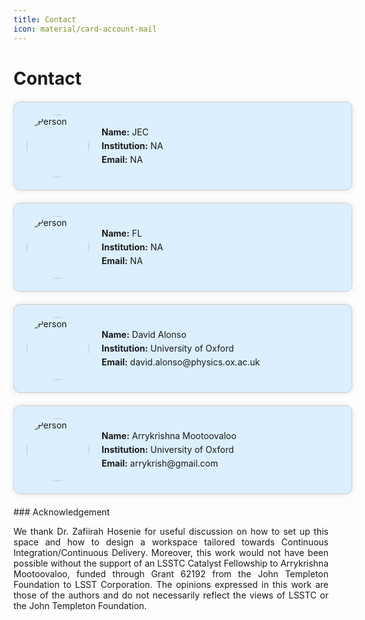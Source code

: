 ```yaml
---
title: Contact
icon: material/card-account-mail
---
```


# Contact

<html lang="en">
<head>
    <meta charset="UTF-8">
    <meta name="viewport" content="width=device-width, initial-scale=1.0">
    <title>Contact Card</title>
    <style>
        .contact-card {
            background-color: #dcefff;
            border: 1px solid #ccc;
            border-radius: 10px;
            padding: 20px;
            width: 500px; /* Landscape format */
            margin: 20px auto;
            box-shadow: 0 0 10px rgba(0, 0, 0, 0.1);
            display: flex;
            flex-direction: row;
            align-items: center;
        }
        .contact-card img {
            border-radius: 50%; /* Oval shape */
            width: 100px;
            height: 100px;
            margin-right: 20px;
        }
        .contact-details {
            flex: 1;
        }
        .contact-details h2 {
            margin-top: 0;
        }
        .contact-details p {
            margin: 5px 0;
        }
    </style>
</head>

<body>
    <div class="contact-card">
        <img src="user.jpg" alt="Person" width="100" height="100">
        <div class="contact-details">
            <p><strong>Name:</strong> JEC</p>
            <p><strong>Institution:</strong> NA</p>
            <p><strong>Email:</strong> NA</p>
        </div>
    </div>
</body>

<body>
    <div class="contact-card">
        <img src="user.jpg" alt="Person" width="100" height="100">
        <div class="contact-details">
            <p><strong>Name:</strong> FL</p>
            <p><strong>Institution:</strong> NA</p>
            <p><strong>Email:</strong> NA</p>
        </div>
    </div>
</body>

<body>
    <div class="contact-card">
        <img src="DA-Young.jpeg" alt="Person" width="100" height="100">
        <div class="contact-details">
            <p><strong>Name:</strong> David Alonso</p>
            <p><strong>Institution:</strong> University of Oxford</p>
            <p><strong>Email:</strong> david.alonso@physics.ox.ac.uk</p>
        </div>
    </div>
</body>

<body>
    <div class="contact-card">
        <img src="AM.jpg" alt="Person" width="100" height="100">
        <div class="contact-details">
            <p><strong>Name:</strong> Arrykrishna Mootoovaloo</p>
            <p><strong>Institution:</strong> University of Oxford</p>
            <p><strong>Email:</strong> arrykrish@gmail.com</p>
        </div>
    </div>
</body>

</html>
### Acknowledgement
<p style='text-align: justify;'>
We thank Dr. Zafiirah Hosenie for useful discussion on how to set up this space and how to design a workspace tailored towards Continuous Integration/Continuous Delivery. Moreover, this work would not have been possible without the support of an LSSTC Catalyst Fellowship to Arrykrishna Mootoovaloo, funded through Grant 62192 from the John Templeton Foundation to LSST Corporation. The opinions expressed in this work are those of the authors and do not necessarily reflect the views of LSSTC or the John Templeton Foundation.
</p>
